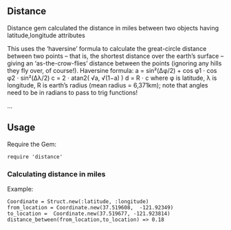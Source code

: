 ## Distance

Distance gem calculated the distance in miles between two objects having latitude,longitude attributes

This uses the ‘haversine’ formula to calculate the great-circle distance between two points – that is, the shortest distance over the earth’s surface – giving an ‘as-the-crow-flies’ distance between the points (ignoring any hills they fly over, of course!).
Haversine
formula: 	a = sin²(Δφ/2) + cos φ1 ⋅ cos φ2 ⋅ sin²(Δλ/2)
c = 2 ⋅ atan2( √a, √(1−a) )
d = R ⋅ c
where 	φ is latitude, λ is longitude, R is earth’s radius (mean radius = 6,371km);
note that angles need to be in radians to pass to trig functions!

…

## Usage

Require the Gem:

    require 'distance'

### Calculating distance in miles

  Example:
  ```
  Coordinate = Struct.new(:latitude, :longitude)
  from_location = Coordinate.new(37.519608,  -121.92349)
  to_location =  Coordinate.new(37.519677, -121.923814)
  distance_between(from_location,to_location) => 0.18
  ```
